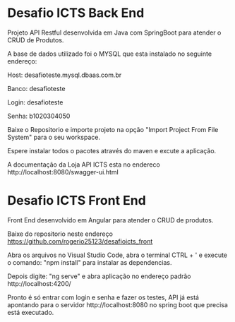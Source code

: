 # Desafio ICTS Back End
Projeto API Restful desenvolvida em Java com SpringBoot para atender o CRUD de Produtos.

A base de dados utilizado foi o MYSQL que esta instalado no seguinte endereço:

Host: desafioteste.mysql.dbaas.com.br

Banco: desafioteste

Login: desafioteste

Senha: b1020304050

Baixe o Repositorio e importe projeto na opção "Import Project From File System"  para o seu workspace.

Espere instalar todos o pacotes através do maven e excute a aplicação.

A documentação da Loja API ICTS  esta no endereco http://localhost:8080/swagger-ui.html

# Desafio ICTS Front End
Front End desenvolvido em Angular para atender o CRUD de produtos.

Baixe do repositorio neste endereço https://github.com/rogerio25123/desafioicts_front

Abra os arquivos   no Visual Studio Code, abra o terminal CTRL + ' e execute o comando: "npm install" para instalar as dependencias.

Depois digite: "ng serve" e abra aplicação no endereço padrão http://localhost:4200/

Pronto é só entrar com login e senha e fazer os testes, API já está apontando para o servidor http://localhost:8080 no spring boot que precisa está executado.





